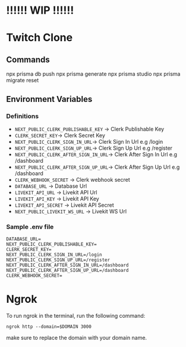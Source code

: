 # !!!!!! WIP !!!!!!

# Twitch Clone

## Commands

npx prisma db push
npx prisma generate
npx prisma studio
npx prisma migrate reset

## Environment Variables

### Definitions

- `NEXT_PUBLIC_CLERK_PUBLISHABLE_KEY` -> Clerk Publishable Key
- `CLERK_SECRET_KEY`-> Clerk Secret Key
- `NEXT_PUBLIC_CLERK_SIGN_IN_URL`-> Clerk Sign In Url e.g /login
- `NEXT_PUBLIC_CLERK_SIGN_UP_URL`-> Clerk Sign Up Url e.g /register
- `NEXT_PUBLIC_CLERK_AFTER_SIGN_IN_URL`-> Clerk After Sign In Url e.g /dashboard
- `NEXT_PUBLIC_CLERK_AFTER_SIGN_UP_URL`-> Clerk After Sign Up Url e.g /dashboard
- `CLERK_WEBHOOK_SECRET` -> Clerk webhook secret
- `DATABASE_URL` -> Database Url
- `LIVEKIT_API_URL` -> Livekit API Url
- `LIVEKIT_API_KEY` -> Livekit API Key
- `LIVEKIT_API_SECRET` -> Livekit API Secret
- `NEXT_PUBLIC_LIVEKIT_WS_URL` -> Livekit WS Url

### Sample .env file

```
DATABASE_URL=
NEXT_PUBLIC_CLERK_PUBLISHABLE_KEY=
CLERK_SECRET_KEY=
NEXT_PUBLIC_CLERK_SIGN_IN_URL=/login
NEXT_PUBLIC_CLERK_SIGN_UP_URL=/register
NEXT_PUBLIC_CLERK_AFTER_SIGN_IN_URL=/dashboard
NEXT_PUBLIC_CLERK_AFTER_SIGN_UP_URL=/dashboard
CLERK_WEBHOOK_SECRET=
```

# Ngrok

To run ngrok in the terminal, run the following command:

`ngrok http --domain=$DOMAIN 3000`

make sure to replace the domain with your domain name.
